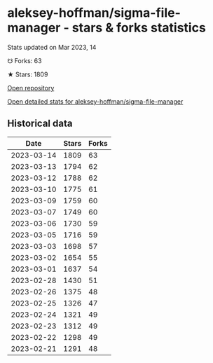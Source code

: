 # aleksey-hoffman/sigma-file-manager - stars & forks statistics

Stats updated on Mar 2023, 14

☋ Forks: 63

★ Stars: 1809

[Open repository](https://github.com/aleksey-hoffman/sigma-file-manager)

[Open detailed stats for aleksey-hoffman/sigma-file-manager](https://reviewgithub.com/rep/aleksey-hoffman/sigma-file-manager)

## Historical data
| Date | Stars | Forks |
|------|-------|-------|
| 2023-03-14 | 1809 | 63 | 
| 2023-03-13 | 1794 | 62 | 
| 2023-03-12 | 1788 | 62 | 
| 2023-03-10 | 1775 | 61 | 
| 2023-03-09 | 1759 | 60 | 
| 2023-03-07 | 1749 | 60 | 
| 2023-03-06 | 1730 | 59 | 
| 2023-03-05 | 1716 | 59 | 
| 2023-03-03 | 1698 | 57 | 
| 2023-03-02 | 1654 | 55 | 
| 2023-03-01 | 1637 | 54 | 
| 2023-02-28 | 1430 | 51 | 
| 2023-02-26 | 1375 | 48 | 
| 2023-02-25 | 1326 | 47 | 
| 2023-02-24 | 1321 | 49 | 
| 2023-02-23 | 1312 | 49 | 
| 2023-02-22 | 1298 | 49 | 
| 2023-02-21 | 1291 | 48 | 

